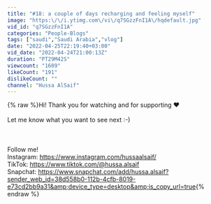 ```yaml
---
title: "#18: a couple of days recharging and feeling myself"
image: "https:\/\/i.ytimg.com\/vi\/q7SGzzFnI1A\/hqdefault.jpg"
vid_id: "q7SGzzFnI1A"
categories: "People-Blogs"
tags: ["saudi","Saudi Arabia","vlog"]
date: "2022-04-25T22:19:40+03:00"
vid_date: "2022-04-24T21:00:13Z"
duration: "PT29M42S"
viewcount: "1609"
likeCount: "191"
dislikeCount: ""
channel: "Hussa AlSaif"
---
```

{% raw %}Hi! Thank you for watching and for supporting ❤️<br /><br />Let me know what you want to see next :-)<br /><br /><br /><br />Follow me!<br />Instagram: <a rel="nofollow" target="blank" href="https://www.instagram.com/hussaalsaif/">https://www.instagram.com/hussaalsaif/</a><br />TikTok: <a rel="nofollow" target="blank" href="https://www.tiktok.com/@hussa.alsaif">https://www.tiktok.com/@hussa.alsaif</a><br />Snapchat: <a rel="nofollow" target="blank" href="https://www.snapchat.com/add/hussa.alsaif?sender_web_id=38d558b0-112b-4cfb-8019-e73cd2bb9a31&amp;device_type=desktop&amp;is_copy_url=true">https://www.snapchat.com/add/hussa.alsaif?sender_web_id=38d558b0-112b-4cfb-8019-e73cd2bb9a31&amp;device_type=desktop&amp;is_copy_url=true</a>{% endraw %}

